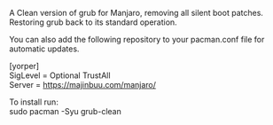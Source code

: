 <p>A Clean version of grub for Manjaro, removing all silent boot patches. Restoring grub back to its standard operation.</p>
<p>You can also add the following repository to your pacman.conf file for automatic updates.</p>
<p>[yorper]<br>
SigLevel = Optional TrustAll<br>
Server = <a href="https://majinbuu.com/manjaro/">https://majinbuu.com/manjaro/</a></p>
<p>To install run:<br>
sudo pacman -Syu grub-clean</p>

